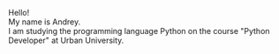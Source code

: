 <p>Hello!<br />My name is Andrey.<br />I am studying the programming language Python on the course "Python Developer" at Urban University.</p>
